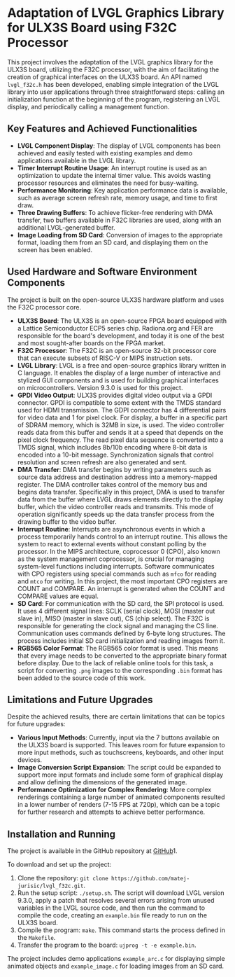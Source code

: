 # Adaptation of LVGL Graphics Library for ULX3S Board using F32C Processor

This project involves the adaptation of the LVGL graphics library for the ULX3S board, utilizing the F32C processor, with the aim of facilitating the creation of graphical interfaces on the ULX3S board. An API named `lvgl_f32c.h` has been developed, enabling simple integration of the LVGL library into user applications through three straightforward steps: calling an initialization function at the beginning of the program, registering an LVGL display, and periodically calling a management function.

## Key Features and Achieved Functionalities

-   **LVGL Component Display**: The display of LVGL components has been achieved and easily tested with existing examples and demo applications available in the LVGL library.
-   **Timer Interrupt Routine Usage**: An interrupt routine is used as an optimization to update the internal timer value. This avoids wasting processor resources and eliminates the need for busy-waiting.
-   **Performance Monitoring**: Key application performance data is available, such as average screen refresh rate, memory usage, and time to first draw.
-   **Three Drawing Buffers**: To achieve flicker-free rendering with DMA transfer, two buffers available in F32C libraries are used, along with an additional LVGL-generated buffer.
-   **Image Loading from SD Card**: Conversion of images to the appropriate format, loading them from an SD card, and displaying them on the screen has been enabled.

## Used Hardware and Software Environment Components

The project is built on the open-source ULX3S hardware platform and uses the F32C processor core.

-   **ULX3S Board**: The ULX3S is an open-source FPGA board equipped with a Lattice Semiconductor ECP5 series chip. Radiona.org and FER are responsible for the board's development, and today it is one of the best and most sought-after boards on the FPGA market.
-   **F32C Processor**: The F32C is an open-source 32-bit processor core that can execute subsets of RISC-V or MIPS instruction sets.
-   **LVGL Library**: LVGL is a free and open-source graphics library written in C language. It enables the display of a large number of interactive and stylized GUI components and is used for building graphical interfaces on microcontrollers. Version 9.3.0 is used for this project.
-   **GPDI Video Output**: ULX3S provides digital video output via a GPDI connector. GPDI is compatible to some extent with the TMDS standard used for HDMI transmission. The GDPI connector has 4 differential pairs for video data and 1 for pixel clock. For display, a buffer in a specific part of SDRAM memory, which is 32MB in size, is used. The video controller reads data from this buffer and sends it at a speed that depends on the pixel clock frequency. The read pixel data sequence is converted into a TMDS signal, which includes 8b/10b encoding where 8-bit data is encoded into a 10-bit message. Synchronization signals that control resolution and screen refresh are also generated and sent.
-   **DMA Transfer**: DMA transfer begins by writing parameters such as source data address and destination address into a memory-mapped register. The DMA controller takes control of the memory bus and begins data transfer. Specifically in this project, DMA is used to transfer data from the buffer where LVGL draws elements directly to the display buffer, which the video controller reads and transmits. This mode of operation significantly speeds up the data transfer process from the drawing buffer to the video buffer.
-   **Interrupt Routine**: Interrupts are asynchronous events in which a process temporarily hands control to an interrupt routine. This allows the system to react to external events without constant polling by the processor. In the MIPS architecture, coprocessor 0 (CPO), also known as the system management coprocessor, is crucial for managing system-level functions including interrupts. Software communicates with CPO registers using special commands such as `mfco` for reading and `mtco` for writing. In this project, the most important CPO registers are COUNT and COMPARE. An interrupt is generated when the COUNT and COMPARE values are equal.
-   **SD Card**: For communication with the SD card, the SPI protocol is used. It uses 4 different signal lines: SCLK (serial clock), MOSI (master out slave in), MISO (master in slave out), CS (chip select). The F32C is responsible for generating the clock signal and managing the CS line. Communication uses commands defined by 6-byte long structures. The process includes initial SD card initialization and reading images from it.
-   **RGB565 Color Format**: The RGB565 color format is used. This means that every image needs to be converted to the appropriate binary format before display. Due to the lack of reliable online tools for this task, a script for converting `.png` images to the corresponding `.bin` format has been added to the source code of this work.

## Limitations and Future Upgrades

Despite the achieved results, there are certain limitations that can be topics for future upgrades:

-   **Various Input Methods**: Currently, input via the 7 buttons available on the ULX3S board is supported. This leaves room for future expansion to more input methods, such as touchscreens, keyboards, and other input devices.
-   **Image Conversion Script Expansion**: The script could be expanded to support more input formats and include some form of graphical display and allow defining the dimensions of the generated image.
-   **Performance Optimization for Complex Rendering**: More complex renderings containing a large number of animated components resulted in a lower number of renders (7-15 FPS at 720p), which can be a topic for further research and attempts to achieve better performance.

## Installation and Running

The project is available in the GitHub repository at [GitHub](https://github.com/matej-jurisic/lvgl_f32c)1.

To download and set up the project:

1.  Clone the repository: `git clone https://github.com/matej-jurisic/lvgl_f32c.git`.
2.  Run the setup script: `./setup.sh`. The script will download LVGL version 9.3.0, apply a patch that resolves several errors arising from unused variables in the LVGL source code, and then run the command to compile the code, creating an `example.bin` file ready to run on the ULX3S board.
3.  Compile the program: `make`. This command starts the process defined in the `Makefile`.
4.  Transfer the program to the board: `ujprog -t -e example.bin`.

The project includes demo applications `example_arc.c` for displaying simple animated objects and `example_image.c` for loading images from an SD card.
